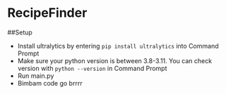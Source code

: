# RecipeFinder
##Setup
  - Install ultralytics by entering `pip install ultralytics` into Command Prompt
  - Make sure your python version is between 3.8-3.11. You can check version with `python --version` in Command Prompt
  - Run main.py
  - Bimbam code go brrrr
